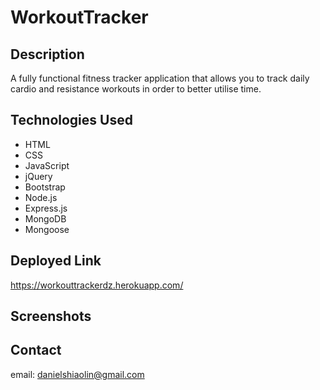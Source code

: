 # WorkoutTracker

## Description 

A fully functional fitness tracker application that allows you to track daily cardio and resistance workouts in order to better utilise time. 

## Technologies Used

- HTML
- CSS
- JavaScript
- jQuery
- Bootstrap
- Node.js
- Express.js
- MongoDB
- Mongoose

## Deployed Link

https://workouttrackerdz.herokuapp.com/

## Screenshots



## Contact

email: danielshiaolin@gmail.com